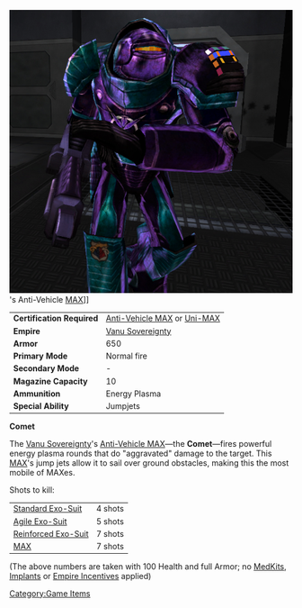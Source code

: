 ![](images/CometPicture.jpg "fig:CometPicture.jpg")'s Anti-Vehicle
[MAX](MAX.md)\]\]

|                            |                                                                                                                      |
| -------------------------- | -------------------------------------------------------------------------------------------------------------------- |
| **Certification Required** | [Anti-Vehicle MAX](<Anti-Vehicle_MAX_(Certification)>) or [Uni-MAX](<Uni-MAX_(Certification)>) |
| **Empire**                 | [Vanu Sovereignty](Vanu_Sovereignty.md)                                                                   |
| **Armor**                  | 650                                                                                                                  |
| **Primary Mode**           | Normal fire                                                                                                          |
| **Secondary Mode**         | \-                                                                                                                   |
| **Magazine Capacity**      | 10                                                                                                                   |
| **Ammunition**             | Energy Plasma                                                                                                        |
| **Special Ability**        | Jumpjets                                                                                                             |

**Comet**

The [Vanu Sovereignty](Vanu_Sovereignty.md)'s [Anti-Vehicle
MAX](<Anti-Vehicle_MAX_(Certification)>)—the **Comet**—fires
powerful energy plasma rounds that do "aggravated" damage to the target.
This [MAX](Mechanized_Armored_Exo-Suit.md)'s jump jets allow it
to sail over ground obstacles, making this the most mobile of MAXes.

Shots to kill:

|                                                          |         |
| -------------------------------------------------------- | ------- |
| [Standard Exo-Suit](Standard_Exo-Suit.md)     | 4 shots |
| [Agile Exo-Suit](Agile_Exo-Suit.md)           | 5 shots |
| [Reinforced Exo-Suit](Reinforced_Exo-Suit.md) | 7 shots |
| [MAX](MAX.md)                                 | 7 shots |

(The above numbers are taken with 100 Health and full Armor; no
[MedKits](MedKit.md), [Implants](Implants.md) or [Empire
Incentives](Empire_Incentives.md) applied)

[Category:Game Items](Category:Game_Items.md)
